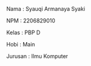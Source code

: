 Nama    : Syauqi Armanaya Syaki

NPM     : 2206829010

Kelas   : PBP D

Hobi    : Main

Jurusan : Ilmu Komputer